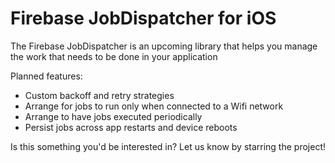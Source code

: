 # Firebase JobDispatcher for iOS

The Firebase JobDispatcher is an upcoming library that helps you
manage the work that needs to be done in your application

Planned features:
- Custom backoff and retry strategies
- Arrange for jobs to run only when connected to a Wifi network
- Arrange to have jobs executed periodically
- Persist jobs across app restarts and device reboots

Is this something you'd be interested in? Let us know by starring the project!
